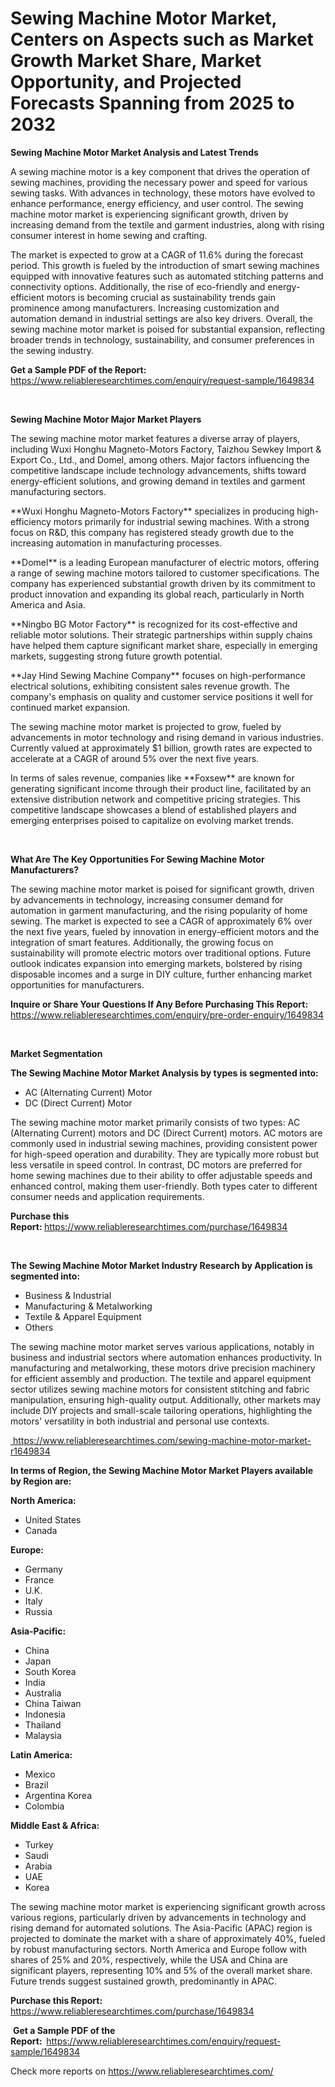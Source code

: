 <p><h1>Sewing Machine Motor Market, Centers on Aspects such as Market Growth Market Share, Market Opportunity, and Projected Forecasts Spanning from 2025 to 2032</h1></p><p><strong>Sewing Machine Motor Market Analysis and Latest Trends</strong></p>
<p><p>A sewing machine motor is a key component that drives the operation of sewing machines, providing the necessary power and speed for various sewing tasks. With advances in technology, these motors have evolved to enhance performance, energy efficiency, and user control. The sewing machine motor market is experiencing significant growth, driven by increasing demand from the textile and garment industries, along with rising consumer interest in home sewing and crafting. </p><p>The market is expected to grow at a CAGR of 11.6% during the forecast period. This growth is fueled by the introduction of smart sewing machines equipped with innovative features such as automated stitching patterns and connectivity options. Additionally, the rise of eco-friendly and energy-efficient motors is becoming crucial as sustainability trends gain prominence among manufacturers. Increasing customization and automation demand in industrial settings are also key drivers. Overall, the sewing machine motor market is poised for substantial expansion, reflecting broader trends in technology, sustainability, and consumer preferences in the sewing industry.</p></p>
<p><strong>Get a Sample PDF of the Report:&nbsp;</strong> <a href="https://www.reliableresearchtimes.com/enquiry/request-sample/1649834?utm_campaign=3542&utm_medium=2&utm_source=Github&utm_content=ia&utm_term=09042025&utm_id=sewing-machine-motor">https://www.reliableresearchtimes.com/enquiry/request-sample/1649834</a></p>
<p>&nbsp;</p>
<p><strong>Sewing Machine Motor Major Market Players</strong></p>
<p><p>The sewing machine motor market features a diverse array of players, including Wuxi Honghu Magneto-Motors Factory, Taizhou Sewkey Import & Export Co., Ltd., and Domel, among others. Major factors influencing the competitive landscape include technology advancements, shifts toward energy-efficient solutions, and growing demand in textiles and garment manufacturing sectors.</p><p>**Wuxi Honghu Magneto-Motors Factory** specializes in producing high-efficiency motors primarily for industrial sewing machines. With a strong focus on R&D, this company has registered steady growth due to the increasing automation in manufacturing processes.</p><p>**Domel** is a leading European manufacturer of electric motors, offering a range of sewing machine motors tailored to customer specifications. The company has experienced substantial growth driven by its commitment to product innovation and expanding its global reach, particularly in North America and Asia.</p><p>**Ningbo BG Motor Factory** is recognized for its cost-effective and reliable motor solutions. Their strategic partnerships within supply chains have helped them capture significant market share, especially in emerging markets, suggesting strong future growth potential.</p><p>**Jay Hind Sewing Machine Company** focuses on high-performance electrical solutions, exhibiting consistent sales revenue growth. The company's emphasis on quality and customer service positions it well for continued market expansion.</p><p>The sewing machine motor market is projected to grow, fueled by advancements in motor technology and rising demand in various industries. Currently valued at approximately $1 billion, growth rates are expected to accelerate at a CAGR of around 5% over the next five years.</p><p>In terms of sales revenue, companies like **Foxsew** are known for generating significant income through their product line, facilitated by an extensive distribution network and competitive pricing strategies. This competitive landscape showcases a blend of established players and emerging enterprises poised to capitalize on evolving market trends.</p></p>
<p>&nbsp;</p>
<p><strong>What Are The Key Opportunities For Sewing Machine Motor Manufacturers?</strong></p>
<p><p>The sewing machine motor market is poised for significant growth, driven by advancements in technology, increasing consumer demand for automation in garment manufacturing, and the rising popularity of home sewing. The market is expected to see a CAGR of approximately 6% over the next five years, fueled by innovation in energy-efficient motors and the integration of smart features. Additionally, the growing focus on sustainability will promote electric motors over traditional options. Future outlook indicates expansion into emerging markets, bolstered by rising disposable incomes and a surge in DIY culture, further enhancing market opportunities for manufacturers.</p></p>
<p><strong>Inquire or Share Your Questions If Any Before Purchasing This Report:</strong> <a href="https://www.reliableresearchtimes.com/enquiry/pre-order-enquiry/1649834?utm_campaign=3542&utm_medium=2&utm_source=Github&utm_content=ia&utm_term=09042025&utm_id=sewing-machine-motor">https://www.reliableresearchtimes.com/enquiry/pre-order-enquiry/1649834</a></p>
<p>&nbsp;</p>
<p><strong>Market Segmentation</strong></p>
<p><strong>The Sewing Machine Motor Market Analysis by types is segmented into:</strong></p>
<p><ul><li>AC (Alternating Current) Motor</li><li>DC (Direct Current) Motor</li></ul></p>
<p><p>The sewing machine motor market primarily consists of two types: AC (Alternating Current) motors and DC (Direct Current) motors. AC motors are commonly used in industrial sewing machines, providing consistent power for high-speed operation and durability. They are typically more robust but less versatile in speed control. In contrast, DC motors are preferred for home sewing machines due to their ability to offer adjustable speeds and enhanced control, making them user-friendly. Both types cater to different consumer needs and application requirements.</p></p>
<p><strong>Purchase this Report:&nbsp;</strong><a href="https://www.reliableresearchtimes.com/purchase/1649834?utm_campaign=3542&utm_medium=2&utm_source=Github&utm_content=ia&utm_term=09042025&utm_id=sewing-machine-motor">https://www.reliableresearchtimes.com/purchase/1649834</a></p>
<p>&nbsp;</p>
<p><strong>The Sewing Machine Motor Market Industry Research by Application is segmented into:</strong></p>
<p><ul><li>Business & Industrial</li><li>Manufacturing & Metalworking</li><li>Textile & Apparel Equipment</li><li>Others</li></ul></p>
<p><p>The sewing machine motor market serves various applications, notably in business and industrial sectors where automation enhances productivity. In manufacturing and metalworking, these motors drive precision machinery for efficient assembly and production. The textile and apparel equipment sector utilizes sewing machine motors for consistent stitching and fabric manipulation, ensuring high-quality output. Additionally, other markets may include DIY projects and small-scale tailoring operations, highlighting the motors' versatility in both industrial and personal use contexts.</p></p>
<p><a href="https://www.reliableresearchtimes.com/sewing-machine-motor-market-r1649834?utm_campaign=3542&utm_medium=2&utm_source=Github&utm_content=ia&utm_term=09042025&utm_id=sewing-machine-motor">&nbsp;https://www.reliableresearchtimes.com/sewing-machine-motor-market-r1649834</a></p>
<p><strong>In terms of Region, the Sewing Machine Motor Market Players available by Region are:</strong></p>
<p>
    <p> <strong> North America: </strong>
        <ul>
            <li>United States</li>
            <li>Canada</li>
        </ul>
        </p> 
    <p> <strong> Europe: </strong>
        <ul>
            <li>Germany</li>
            <li>France</li>
            <li>U.K.</li>
            <li>Italy</li>
            <li>Russia</li>
        </ul>
        </p> 
    <p> <strong> Asia-Pacific: </strong>
        <ul>
            <li>China</li>
            <li>Japan</li>
            <li>South Korea</li>
            <li>India</li>
            <li>Australia</li>
            <li>China Taiwan</li>
            <li>Indonesia</li>
            <li>Thailand</li>
            <li>Malaysia</li>
        </ul>
        </p> 
    <p> <strong> Latin America: </strong>
        <ul>
            <li>Mexico</li>
            <li>Brazil</li>
            <li>Argentina Korea</li>
            <li>Colombia</li>
        </ul>
        </p> 
    <p> <strong> Middle East & Africa: </strong>
        <ul>
            <li>Turkey</li>
            <li>Saudi</li>
            <li>Arabia</li>
            <li>UAE</li>
            <li>Korea</li>
        </ul>
    </p>
    </p>
<p><p>The sewing machine motor market is experiencing significant growth across various regions, particularly driven by advancements in technology and rising demand for automated solutions. The Asia-Pacific (APAC) region is projected to dominate the market with a share of approximately 40%, fueled by robust manufacturing sectors. North America and Europe follow with shares of 25% and 20%, respectively, while the USA and China are significant players, representing 10% and 5% of the overall market share. Future trends suggest sustained growth, predominantly in APAC.</p></p>
<p><strong>Purchase this Report: </strong><a href="https://www.reliableresearchtimes.com/purchase/1649834?utm_campaign=3542&utm_medium=2&utm_source=Github&utm_content=ia&utm_term=09042025&utm_id=sewing-machine-motor">https://www.reliableresearchtimes.com/purchase/1649834</a></p>
<p>&nbsp;<strong>Get a Sample PDF of the Report:&nbsp;&nbsp;</strong><a href="https://www.reliableresearchtimes.com/enquiry/request-sample/1649834?utm_campaign=3542&utm_medium=2&utm_source=Github&utm_content=ia&utm_term=09042025&utm_id=sewing-machine-motor">https://www.reliableresearchtimes.com/enquiry/request-sample/1649834</a></p>
<p><strong></strong></p>
<p>Check more reports on <a href="https://www.reliableresearchtimes.com/?utm_campaign=3542&utm_medium=2&utm_source=Github&utm_content=ia&utm_term=09042025&utm_id=sewing-machine-motor">https://www.reliableresearchtimes.com/</a></p>